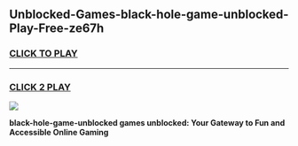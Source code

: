 
## Unblocked-Games-black-hole-game-unblocked-Play-Free-ze67h
<h3>
<a href="https://premium76.site?title=black-hole-game-unblocked&ref=15A">CLICK TO PLAY</a></h3>
<hr>

<h3>
<a href="https://premium76.site?title=black-hole-game-unblocked&ref=15A">CLICK 2 PLAY</a>
  
</h3>

<a href="https://premium76.site?title=black-hole-game-unblocked&ref=15A"><img src="https://clearcache.store/games.png"></a>


**black-hole-game-unblocked games unblocked: Your Gateway to Fun and Accessible Online Gaming**
